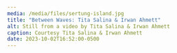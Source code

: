 ```yaml
---
media: /media/files/sertung-island.jpg
title: "Between Waves: Tita Salina & Irwan Ahmett"
alt: Still from a video by Tita Salina & Irwan Ahmett
caption: Courtesy Tita Salina & Irwan Ahmett
date: 2023-10-02T16:52:00-0500
---
```

